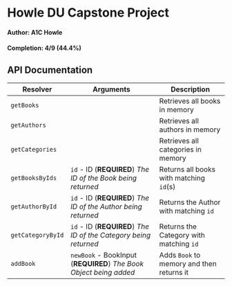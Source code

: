 # Howle DU Capstone Project

#### Author: A1C Howle

#### Completion: 4/9 (44.4%)

## API Documentation

| Resolver          | Arguments                                                          | Description                               |
| ----------------- | ------------------------------------------------------------------ | ----------------------------------------- |
| `getBooks`        |                                                                    | Retrieves all books in memory             |
| `getAuthors`      |                                                                    | Retrieves all authors in memory           |
| `getCategories`   |                                                                    | Retrieves all categories in memory        |
| `getBooksByIds`   | `id` - ID (**REQUIRED**) _The ID of the Book being returned_       | Returns all books with matching `id`(s)   |
| `getAuthorById`   | `id` - ID (**REQUIRED**) _The ID of the Author being returned_     | Returns the Author with matching `id`     |
| `getCategoryById` | `id` - ID (**REQUIRED**) _The ID of the Category being returned_   | Returns the Category with matching `id`   |
| `addBook`         | `newBook` - BookInput (**REQUIRED**) _The Book Object being added_ | Adds `Book` to memory and then returns it |
